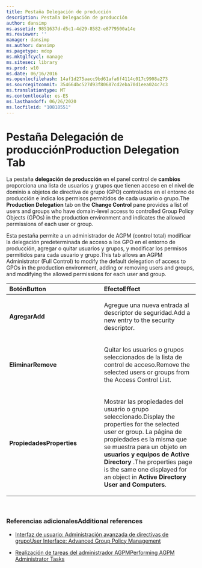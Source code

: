 ```yaml
---
title: Pestaña Delegación de producción
description: Pestaña Delegación de producción
author: dansimp
ms.assetid: 9851637d-d5c1-4d29-8582-e8779500a14e
ms.reviewer: ''
manager: dansimp
ms.author: dansimp
ms.pagetype: mdop
ms.mktglfcycl: manage
ms.sitesec: library
ms.prod: w10
ms.date: 06/16/2016
ms.openlocfilehash: 14af1d275aacc9bd61afa6f4114c017c9908a273
ms.sourcegitcommit: 354664bc527d93f80687cd2eba70d1eea024c7c3
ms.translationtype: MT
ms.contentlocale: es-ES
ms.lasthandoff: 06/26/2020
ms.locfileid: "10818551"
---
```

# <span data-ttu-id="14f3a-103">Pestaña Delegación de producción</span><span class="sxs-lookup"><span data-stu-id="14f3a-103">Production Delegation Tab</span></span>


<span data-ttu-id="14f3a-104">La pestaña **delegación de producción** en el panel control de **cambios** proporciona una lista de usuarios y grupos que tienen acceso en el nivel de dominio a objetos de directiva de grupo (GPO) controlados en el entorno de producción e indica los permisos permitidos de cada usuario o grupo.</span><span class="sxs-lookup"><span data-stu-id="14f3a-104">The **Production Delegation** tab on the **Change Control** pane provides a list of users and groups who have domain-level access to controlled Group Policy Objects (GPOs) in the production environment and indicates the allowed permissions of each user or group.</span></span>

<span data-ttu-id="14f3a-105">Esta pestaña permite a un administrador de AGPM (control total) modificar la delegación predeterminada de acceso a los GPO en el entorno de producción, agregar o quitar usuarios y grupos, y modificar los permisos permitidos para cada usuario y grupo.</span><span class="sxs-lookup"><span data-stu-id="14f3a-105">This tab allows an AGPM Administrator (Full Control) to modify the default delegation of access to GPOs in the production environment, adding or removing users and groups, and modifying the allowed permissions for each user and group.</span></span>

<table>
<colgroup>
<col width="50%" />
<col width="50%" />
</colgroup>
<thead>
<tr class="header">
<th align="left"><span data-ttu-id="14f3a-106">Botón</span><span class="sxs-lookup"><span data-stu-id="14f3a-106">Button</span></span></th>
<th align="left"><span data-ttu-id="14f3a-107">Efecto</span><span class="sxs-lookup"><span data-stu-id="14f3a-107">Effect</span></span></th>
</tr>
</thead>
<tbody>
<tr class="odd">
<td align="left"><p><strong><span data-ttu-id="14f3a-108">Agregar</span><span class="sxs-lookup"><span data-stu-id="14f3a-108">Add</span></span></strong></p></td>
<td align="left"><p><span data-ttu-id="14f3a-109">Agregue una nueva entrada al descriptor de seguridad.</span><span class="sxs-lookup"><span data-stu-id="14f3a-109">Add a new entry to the security descriptor.</span></span></p></td>
</tr>
<tr class="even">
<td align="left"><p><strong><span data-ttu-id="14f3a-110">Eliminar</span><span class="sxs-lookup"><span data-stu-id="14f3a-110">Remove</span></span></strong></p></td>
<td align="left"><p><span data-ttu-id="14f3a-111">Quitar los usuarios o grupos seleccionados de la lista de control de acceso.</span><span class="sxs-lookup"><span data-stu-id="14f3a-111">Remove the selected users or groups from the Access Control List.</span></span></p></td>
</tr>
<tr class="odd">
<td align="left"><p><strong><span data-ttu-id="14f3a-112">Propiedades</span><span class="sxs-lookup"><span data-stu-id="14f3a-112">Properties</span></span></strong></p></td>
<td align="left"><p><span data-ttu-id="14f3a-113">Mostrar las propiedades del usuario o grupo seleccionado.</span><span class="sxs-lookup"><span data-stu-id="14f3a-113">Display the properties for the selected user or group.</span></span> <span data-ttu-id="14f3a-114">La página de propiedades es la misma que se muestra para un objeto en <strong> usuarios y equipos de Active Directory </strong> .</span><span class="sxs-lookup"><span data-stu-id="14f3a-114">The properties page is the same one displayed for an object in <strong>Active Directory User and Computers</strong>.</span></span></p></td>
</tr>
</tbody>
</table>

 

### <span data-ttu-id="14f3a-115">Referencias adicionales</span><span class="sxs-lookup"><span data-stu-id="14f3a-115">Additional references</span></span>

-   [<span data-ttu-id="14f3a-116">Interfaz de usuario: Administración avanzada de directivas de grupo</span><span class="sxs-lookup"><span data-stu-id="14f3a-116">User Interface: Advanced Group Policy Management</span></span>](user-interface-advanced-group-policy-management-agpm30ops.md)

-   [<span data-ttu-id="14f3a-117">Realización de tareas del administrador AGPM</span><span class="sxs-lookup"><span data-stu-id="14f3a-117">Performing AGPM Administrator Tasks</span></span>](performing-agpm-administrator-tasks-agpm30ops.md)

 

 





